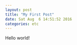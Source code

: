 ```yaml
---
layout: post
title: "My First Post"
date: Sat Aug  6 14:51:52 2016
categories: etc
---
```

Hello world!
